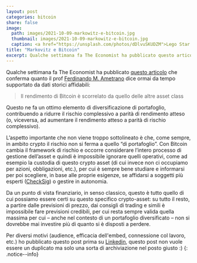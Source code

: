 ```yaml
---
layout: post
categories: bitcoin
share: false
image:
  path: images/2021-10-09-markowitz-e-bitcoin.jpg
  thumbnail: images/2021-10-09-markowitz-e-bitcoin.jpg
  caption: <a href="https://unsplash.com/photos/dDlvuSKUDZM">Lego Star Wars Stormtrooper and clown, a photo by Mulyadi</a>
title: "Markovitz e Bitcoin"
excerpt: Qualche settimana fa The Economist ha pubblicato questo articolo che conferma quanto il prof Ferdinando M. Ametrano dice ormai da tempo supportato da dati storici affidabili Il rendimento di Bitcoin è scorrelato da quello delle altre asset class Questo ne fa un ottimo elemento di diversificazione di portafoglio, contribuendo a ridurre il rischio complessivo a...
---
```

Qualche settimana fa The Economist ha pubblicato [questo articolo](https://www.economist.com/finance-and-economics/2021/09/25/why-it-is-wise-to-add-bitcoin-to-an-investment-portfolio) che conferma quanto il prof [Ferdinando M. Ametrano](http://www.ametrano.net/) dice ormai da tempo supportato da dati storici affidabili:

> Il rendimento di Bitcoin è scorrelato da quello delle altre asset class

Questo ne fa un ottimo elemento di diversificazione di portafoglio, contribuendo a ridurre il rischio complessivo a parità di rendimento atteso (o, viceversa, ad aumentare il rendimento atteso a parità di rischio complessivo).

L’aspetto importante che non viene troppo sottolineato è che, come sempre, in ambito crypto il rischio non si ferma a quello “di portafoglio”. Con Bitcoin cambia il framework di rischio e occorre considerare l’intero processo di gestione dell’asset e quindi è impossibile ignorare quelli operativi, come ad esempio la custodia di questo crypto asset (di cui invece non ci occupiamo per azioni, obbligazioni, etc.), per cui è sempre bene studiare e informarsi per poi scegliere, in base alle proprie esigenze, se affidarsi a soggetti più esperti ([CheckSig](http://www.checksig.io/)) o gestire in autonomia.

Da un punto di vista finanziario, in senso classico, questo è tutto quello di cui possiamo essere certi su questo specifico crypto-asset: su tutto il resto, a partire dalle previsioni di prezzo, dai consigli di trading e simili è impossibile fare previsioni credibili, per cui resta sempre valida quella massima per cui – anche nel contesto di un portafoglio diversificato – non si dovrebbe mai investire più di quanto si è disposti a perdere.

Per diversi motivi (audience, efficacia dell'embed, connessione col lavoro, etc.) ho pubblicato questo post prima su [Linkedin](https://www.linkedin.com/feed/update/urn%3Ali%3Aactivity%3A6851785333663694848?lipi=urn%3Ali%3Apage%3Ad_flagship3_profile_view_base%3B4OcMDH7HSTSA%2BIYc3Xv0rQ%3D%3D), questo post non vuole essere un duplicato ma solo una sorta di archiviazione nel posto giusto :)
{: .notice--info}
